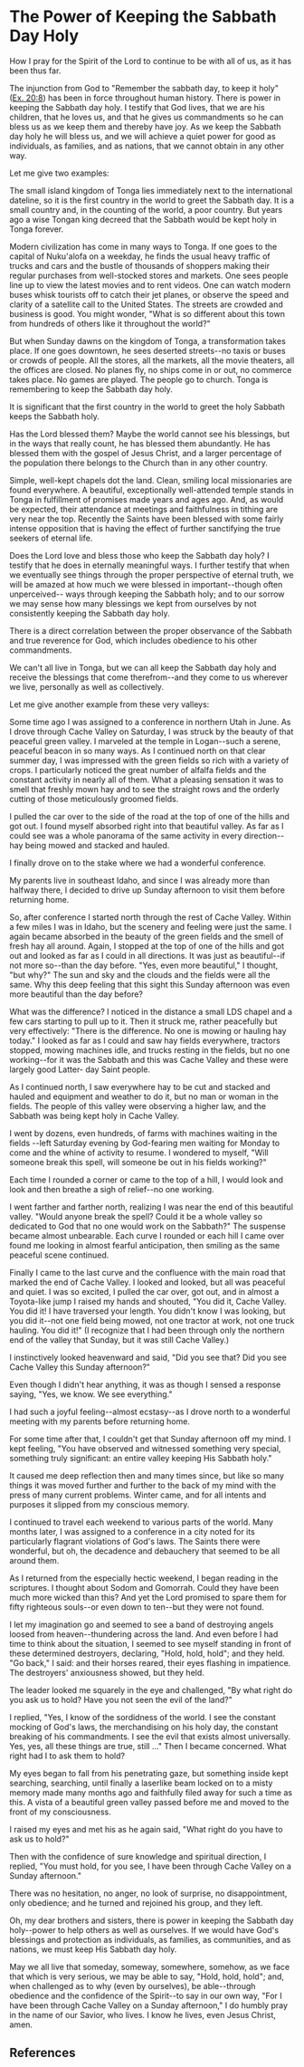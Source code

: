 # The Power of Keeping the Sabbath Day Holy

How I pray for the Spirit of the Lord to continue to be with all of us, as it
has been thus far.

The injunction from God to "Remember the sabbath day, to keep it holy" ([Ex.
20:8](/scriptures/ot/ex/20.8?lang=eng#7)) has been in force throughout human
history. There is power in keeping the Sabbath day holy. I testify that God
lives, that we are his children, that he loves us, and that he gives us
commandments so he can bless us as we keep them and thereby have joy. As we
keep the Sabbath day holy he will bless us, and we will achieve a quiet power
for good as individuals, as families, and as nations, that we cannot obtain in
any other way.

Let me give two examples:

The small island kingdom of Tonga lies immediately next to the international
dateline, so it is the first country in the world to greet the Sabbath day. It
is a small country and, in the counting of the world, a poor country. But
years ago a wise Tongan king decreed that the Sabbath would be kept holy in
Tonga forever.

Modern civilization has come in many ways to Tonga. If one goes to the capital
of Nuku'alofa on a weekday, he finds the usual heavy traffic of trucks and
cars and the bustle of thousands of shoppers making their regular purchases
from well-stocked stores and markets. One sees people line up to view the
latest movies and to rent videos. One can watch modern buses whisk tourists
off to catch their jet planes, or observe the speed and clarity of a satellite
call to the United States. The streets are crowded and business is good. You
might wonder, "What is so different about this town from hundreds of others
like it throughout the world?"

But when Sunday dawns on the kingdom of Tonga, a transformation takes place.
If one goes downtown, he sees deserted streets--no taxis or buses or crowds of
people. All the stores, all the markets, all the movie theaters, all the
offices are closed. No planes fly, no ships come in or out, no commerce takes
place. No games are played. The people go to church. Tonga is remembering to
keep the Sabbath day holy.

It is significant that the first country in the world to greet the holy
Sabbath keeps the Sabbath holy.

Has the Lord blessed them? Maybe the world cannot see his blessings, but in
the ways that really count, he has blessed them abundantly. He has blessed
them with the gospel of Jesus Christ, and a larger percentage of the
population there belongs to the Church than in any other country.

Simple, well-kept chapels dot the land. Clean, smiling local missionaries are
found everywhere. A beautiful, exceptionally well-attended temple stands in
Tonga in fulfillment of promises made years and ages ago. And, as would be
expected, their attendance at meetings and faithfulness in tithing are very
near the top. Recently the Saints have been blessed with some fairly intense
opposition that is having the effect of further sanctifying the true seekers
of eternal life.

Does the Lord love and bless those who keep the Sabbath day holy? I testify
that he does in eternally meaningful ways. I further testify that when we
eventually see things through the proper perspective of eternal truth, we will
be amazed at how much we were blessed in important--though often unperceived--
ways through keeping the Sabbath holy; and to our sorrow we may sense how many
blessings we kept from ourselves by not consistently keeping the Sabbath day
holy.

There is a direct correlation between the proper observance of the Sabbath and
true reverence for God, which includes obedience to his other commandments.

We can't all live in Tonga, but we can all keep the Sabbath day holy and
receive the blessings that come therefrom--and they come to us wherever we
live, personally as well as collectively.

Let me give another example from these very valleys:

Some time ago I was assigned to a conference in northern Utah in June. As I
drove through Cache Valley on Saturday, I was struck by the beauty of that
peaceful green valley. I marveled at the temple in Logan--such a serene,
peaceful beacon in so many ways. As I continued north on that clear summer
day, I was impressed with the green fields so rich with a variety of crops. I
particularly noticed the great number of alfalfa fields and the constant
activity in nearly all of them. What a pleasing sensation it was to smell that
freshly mown hay and to see the straight rows and the orderly cutting of those
meticulously groomed fields.

I pulled the car over to the side of the road at the top of one of the hills
and got out. I found myself absorbed right into that beautiful valley. As far
as I could see was a whole panorama of the same activity in every direction--
hay being mowed and stacked and hauled.

I finally drove on to the stake where we had a wonderful conference.

My parents live in southeast Idaho, and since I was already more than halfway
there, I decided to drive up Sunday afternoon to visit them before returning
home.

So, after conference I started north through the rest of Cache Valley. Within
a few miles I was in Idaho, but the scenery and feeling were just the same. I
again became absorbed in the beauty of the green fields and the smell of fresh
hay all around. Again, I stopped at the top of one of the hills and got out
and looked as far as I could in all directions. It was just as beautiful--if
not more so--than the day before. "Yes, even more beautiful," I thought, "but
why?" The sun and sky and the clouds and the fields were all the same. Why
this deep feeling that this sight this Sunday afternoon was even more
beautiful than the day before?

What was the difference? I noticed in the distance a small LDS chapel and a
few cars starting to pull up to it. Then it struck me, rather peacefully but
very effectively: "There is the difference. No one is mowing or hauling hay
today." I looked as far as I could and saw hay fields everywhere, tractors
stopped, mowing machines idle, and trucks resting in the fields, but no one
working--for it was the Sabbath and this was Cache Valley and these were
largely good Latter- day Saint people.

As I continued north, I saw everywhere hay to be cut and stacked and hauled
and equipment and weather to do it, but no man or woman in the fields. The
people of this valley were observing a higher law, and the Sabbath was being
kept holy in Cache Valley.

I went by dozens, even hundreds, of farms with machines waiting in the fields
--left Saturday evening by God-fearing men waiting for Monday to come and the
whine of activity to resume. I wondered to myself, "Will someone break this
spell, will someone be out in his fields working?"

Each time I rounded a corner or came to the top of a hill, I would look and
look and then breathe a sigh of relief--no one working.

I went farther and farther north, realizing I was near the end of this
beautiful valley. "Would anyone break the spell? Could it be a whole valley so
dedicated to God that no one would work on the Sabbath?" The suspense became
almost unbearable. Each curve I rounded or each hill I came over found me
looking in almost fearful anticipation, then smiling as the same peaceful
scene continued.

Finally I came to the last curve and the confluence with the main road that
marked the end of Cache Valley. I looked and looked, but all was peaceful and
quiet. I was so excited, I pulled the car over, got out, and in almost a
Toyota-like jump I raised my hands and shouted, "You did it, Cache Valley. You
did it! I have traversed your length. You didn't know I was looking, but you
did it--not one field being mowed, not one tractor at work, not one truck
hauling. You did it!" (I recognize that I had been through only the northern
end of the valley that Sunday, but it was still Cache Valley.)

I instinctively looked heavenward and said, "Did you see that? Did you see
Cache Valley this Sunday afternoon?"

Even though I didn't hear anything, it was as though I sensed a response
saying, "Yes, we know. We see everything."

I had such a joyful feeling--almost ecstasy--as I drove north to a wonderful
meeting with my parents before returning home.

For some time after that, I couldn't get that Sunday afternoon off my mind. I
kept feeling, "You have observed and witnessed something very special,
something truly significant: an entire valley keeping His Sabbath holy."

It caused me deep reflection then and many times since, but like so many
things it was moved further and further to the back of my mind with the press
of many current problems. Winter came, and for all intents and purposes it
slipped from my conscious memory.

I continued to travel each weekend to various parts of the world. Many months
later, I was assigned to a conference in a city noted for its particularly
flagrant violations of God's laws. The Saints there were wonderful, but oh,
the decadence and debauchery that seemed to be all around them.

As I returned from the especially hectic weekend, I began reading in the
scriptures. I thought about Sodom and Gomorrah. Could they have been much more
wicked than this? And yet the Lord promised to spare them for fifty righteous
souls--or even down to ten--but they were not found.

I let my imagination go and seemed to see a band of destroying angels loosed
from heaven--thundering across the land. And even before I had time to think
about the situation, I seemed to see myself standing in front of these
determined destroyers, declaring, "Hold, hold, hold"; and they held. "Go
back," I said: and their horses reared, their eyes flashing in impatience. The
destroyers' anxiousness showed, but they held.

The leader looked me squarely in the eye and challenged, "By what right do you
ask us to hold? Have you not seen the evil of the land?"

I replied, "Yes, I know of the sordidness of the world. I see the constant
mocking of God's laws, the merchandising on his holy day, the constant
breaking of his commandments. I see the evil that exists almost universally.
Yes, yes, all these things are true, still ..." Then I became concerned. What
right had I to ask them to hold?

My eyes began to fall from his penetrating gaze, but something inside kept
searching, searching, until finally a laserlike beam locked on to a misty
memory made many months ago and faithfully filed away for such a time as this.
A vista of a beautiful green valley passed before me and moved to the front of
my consciousness.

I raised my eyes and met his as he again said, "What right do you have to ask
us to hold?"

Then with the confidence of sure knowledge and spiritual direction, I replied,
"You must hold, for you see, I have been through Cache Valley on a Sunday
afternoon."

There was no hesitation, no anger, no look of surprise, no disappointment,
only obedience; and he turned and rejoined his group, and they left.

Oh, my dear brothers and sisters, there is power in keeping the Sabbath day
holy--power to help others as well as ourselves. If we would have God's
blessings and protection as individuals, as families, as communities, and as
nations, we must keep His Sabbath day holy.

May we all live that someday, someway, somewhere, somehow, as we face that
which is very serious, we may be able to say, "Hold, hold, hold"; and, when
challenged as to why (even by ourselves), be able--through obedience and the
confidence of the Spirit--to say in our own way, "For I have been through
Cache Valley on a Sunday afternoon," I do humbly pray in the name of our
Savior, who lives. I know he lives, even Jesus Christ, amen.

## References

